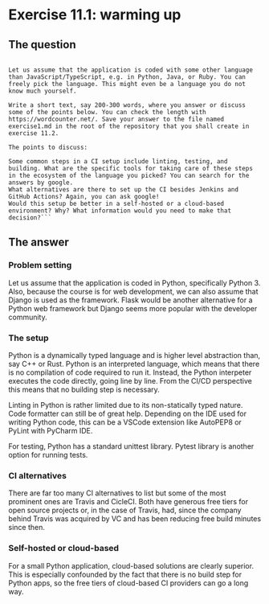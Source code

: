# Exercise 11.1: warming up

## The question

````Think about a hypothetical situation where we have an application being worked on by a team of about 6 people. The application is in active development and will be released soon.

Let us assume that the application is coded with some other language than JavaScript/TypeScript, e.g. in Python, Java, or Ruby. You can freely pick the language. This might even be a language you do not know much yourself.

Write a short text, say 200-300 words, where you answer or discuss some of the points below. You can check the length with https://wordcounter.net/. Save your answer to the file named exercise1.md in the root of the repository that you shall create in exercise 11.2.

The points to discuss:

Some common steps in a CI setup include linting, testing, and building. What are the specific tools for taking care of these steps in the ecosystem of the language you picked? You can search for the answers by google.
What alternatives are there to set up the CI besides Jenkins and GitHub Actions? Again, you can ask google!
Would this setup be better in a self-hosted or a cloud-based environment? Why? What information would you need to make that decision?```

````

## The answer

### Problem setting

Let us assume that the application is coded in Python, specifically Python 3. Also, because the course is for web development, we can also assume that Django is used as the framework. Flask would be another alternative for a Python web framework but Django seems more popular with the developer community.

### The setup

Python is a dynamically typed language and is higher level abstraction than, say C++ or Rust. Python is an interpreted language, which means that there is no compilation of code required to run it. Instead, the Python interpeter executes the code directly, going line by line. From the CI/CD perspective this means that no building step is necessary.

Linting in Python is rather limited due to its non-statically typed nature. Code formatter can still be of great help. Depending on the IDE used for writing Python code, this can be a VSCode extension like AutoPEP8 or PyLint with PyCharm IDE.

For testing, Python has a standard unittest library. Pytest library is another option for running tests.

### CI alternatives

There are far too many CI alternatives to list but some of the most prominent ones are Travis and CicleCI. Both have generous free tiers for open source projects or, in the case of Travis, had, since the company behind Travis was acquired by VC and has been reducing free build minutes since then.

### Self-hosted or cloud-based

For a small Python application, cloud-based solutions are clearly superior. This is especially confounded by the fact that there is no build step for Python apps, so the free tiers of cloud-based CI providers can go a long way.
